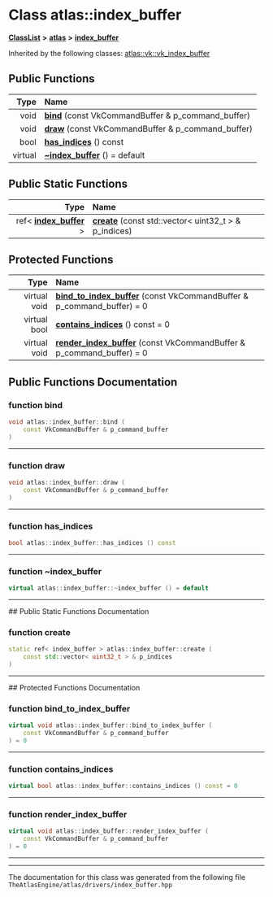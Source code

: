 

# Class atlas::index\_buffer



[**ClassList**](annotated.md) **>** [**atlas**](namespaceatlas.md) **>** [**index\_buffer**](classatlas_1_1index__buffer.md)










Inherited by the following classes: [atlas::vk::vk\_index\_buffer](classatlas_1_1vk_1_1vk__index__buffer.md)
































## Public Functions

| Type | Name |
| ---: | :--- |
|  void | [**bind**](#function-bind) (const VkCommandBuffer & p\_command\_buffer) <br> |
|  void | [**draw**](#function-draw) (const VkCommandBuffer & p\_command\_buffer) <br> |
|  bool | [**has\_indices**](#function-has_indices) () const<br> |
| virtual  | [**~index\_buffer**](#function-index_buffer) () = default<br> |


## Public Static Functions

| Type | Name |
| ---: | :--- |
|  ref&lt; [**index\_buffer**](classatlas_1_1index__buffer.md) &gt; | [**create**](#function-create) (const std::vector&lt; uint32\_t &gt; & p\_indices) <br> |






















## Protected Functions

| Type | Name |
| ---: | :--- |
| virtual void | [**bind\_to\_index\_buffer**](#function-bind_to_index_buffer) (const VkCommandBuffer & p\_command\_buffer) = 0<br> |
| virtual bool | [**contains\_indices**](#function-contains_indices) () const = 0<br> |
| virtual void | [**render\_index\_buffer**](#function-render_index_buffer) (const VkCommandBuffer & p\_command\_buffer) = 0<br> |




## Public Functions Documentation




### function bind 

```C++
void atlas::index_buffer::bind (
    const VkCommandBuffer & p_command_buffer
) 
```




<hr>



### function draw 

```C++
void atlas::index_buffer::draw (
    const VkCommandBuffer & p_command_buffer
) 
```




<hr>



### function has\_indices 

```C++
bool atlas::index_buffer::has_indices () const
```




<hr>



### function ~index\_buffer 

```C++
virtual atlas::index_buffer::~index_buffer () = default
```




<hr>
## Public Static Functions Documentation




### function create 

```C++
static ref< index_buffer > atlas::index_buffer::create (
    const std::vector< uint32_t > & p_indices
) 
```




<hr>
## Protected Functions Documentation




### function bind\_to\_index\_buffer 

```C++
virtual void atlas::index_buffer::bind_to_index_buffer (
    const VkCommandBuffer & p_command_buffer
) = 0
```




<hr>



### function contains\_indices 

```C++
virtual bool atlas::index_buffer::contains_indices () const = 0
```




<hr>



### function render\_index\_buffer 

```C++
virtual void atlas::index_buffer::render_index_buffer (
    const VkCommandBuffer & p_command_buffer
) = 0
```




<hr>

------------------------------
The documentation for this class was generated from the following file `TheAtlasEngine/atlas/drivers/index_buffer.hpp`

